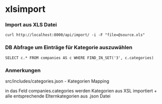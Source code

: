 # xlsimport

### Import aus XLS Datei

```
curl http://localhost:8000/api/import/ -i -F "file=@source.xls"
```

### DB Abfrage um Einträge für Kategorie auszuwählen

```
SELECT c.* FROM companies AS c WHERE FIND_IN_SET('3', c.categories)
```

### Anmerkungen
src/includes/categories.json - Kategorien Mapping

in das Feld companies.categories werden Kategorien aus XSL importiert + alle entsprechende Elternkategorien aus .json Datei